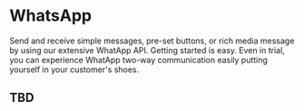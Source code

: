 WhatsApp
========

Send and receive simple messages, pre-set buttons, or rich media message by using our extensive WhatApp API. Getting started is easy. Even in trial, you can experience WhatApp two-way communication easily putting yourself in your customer's shoes.

## TBD
